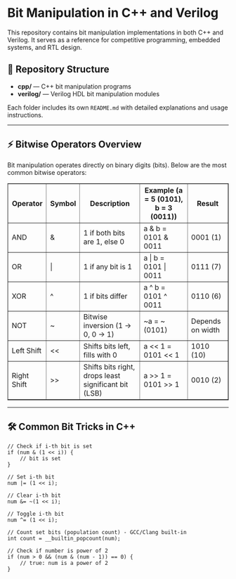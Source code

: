 <h1>Bit Manipulation in C++ and Verilog</h1>

<p>This repository contains bit manipulation implementations in both C++ and Verilog. It serves as a reference for competitive programming, embedded systems, and RTL design.</p>

<h2>📂 Repository Structure</h2>
<ul>
  <li><strong>cpp/</strong> — C++ bit manipulation programs</li>
  <li><strong>verilog/</strong> — Verilog HDL bit manipulation modules</li>
</ul>
<p>Each folder includes its own <code>README.md</code> with detailed explanations and usage instructions.</p>

<hr>

<h2>⚡ Bitwise Operators Overview</h2>
<p>Bit manipulation operates directly on binary digits (bits). Below are the most common bitwise operators:</p>

<table border="1" cellpadding="5" cellspacing="0">
  <thead>
    <tr>
      <th>Operator</th>
      <th>Symbol</th>
      <th>Description</th>
      <th>Example (a = 5 (0101), b = 3 (0011))</th>
      <th>Result</th>
    </tr>
  </thead>
  <tbody>
    <tr>
      <td>AND</td>
      <td>&amp;</td>
      <td>1 if both bits are 1, else 0</td>
      <td>a &amp; b = 0101 &amp; 0011</td>
      <td>0001 (1)</td>
    </tr>
    <tr>
      <td>OR</td>
      <td>|</td>
      <td>1 if any bit is 1</td>
      <td>a | b = 0101 | 0011</td>
      <td>0111 (7)</td>
    </tr>
    <tr>
      <td>XOR</td>
      <td>^</td>
      <td>1 if bits differ</td>
      <td>a ^ b = 0101 ^ 0011</td>
      <td>0110 (6)</td>
    </tr>
    <tr>
      <td>NOT</td>
      <td>~</td>
      <td>Bitwise inversion (1 → 0, 0 → 1)</td>
      <td>~a = ~(0101)</td>
      <td>Depends on width</td>
    </tr>
    <tr>
      <td>Left Shift</td>
      <td>&lt;&lt;</td>
      <td>Shifts bits left, fills with 0</td>
      <td>a &lt;&lt; 1 = 0101 &lt;&lt; 1</td>
      <td>1010 (10)</td>
    </tr>
    <tr>
      <td>Right Shift</td>
      <td>&gt;&gt;</td>
      <td>Shifts bits right, drops least significant bit (LSB)</td>
      <td>a &gt;&gt; 1 = 0101 &gt;&gt; 1</td>
      <td>0010 (2)</td>
    </tr>
  </tbody>
</table>

<hr>

<h2>🛠 Common Bit Tricks in C++</h2>

<pre><code>// Check if i-th bit is set
if (num &amp; (1 &lt;&lt; i)) {
    // bit is set
}

// Set i-th bit
num |= (1 &lt;&lt; i);

// Clear i-th bit
num &amp;= ~(1 &lt;&lt; i);

// Toggle i-th bit
num ^= (1 &lt;&lt; i);

// Count set bits (population count) - GCC/Clang built-in
int count = __builtin_popcount(num);

// Check if number is power of 2
if (num &gt; 0 &amp;&amp; (num &amp; (num - 1)) == 0) {
    // true: num is a power of 2
}
</code></pre>
